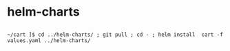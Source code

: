 # helm-charts


##

```
~/cart ]$ cd ../helm-charts/ ; git pull ; cd - ; helm install  cart -f values.yaml ../helm-charts/
```
